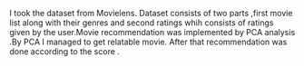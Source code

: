 I took the dataset from Movielens. Dataset consists of two parts ,first movie list along with their genres and second ratings whih consists of ratings given by the user.Movie recommendation was implemented by PCA analysis .By PCA I managed to get relatable movie.
After that recommendation was done according to the score .
